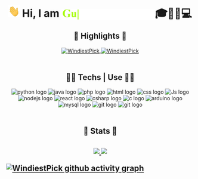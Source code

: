 <h1 align="center"><img src="https://raw.githubusercontent.com/ABSphreak/ABSphreak/master/gifs/Hi.gif" height="32px" width="30px"> Hi, I am  <img align="center" src="./assets/img/gustavo2.gif" height="10%" width="250px">🎓👨‍🎓💻</h1>

<h2 align="center" style="margin-top:20px;">🥇 Highlights 🥇</h2>
<div align="center">
  <a href="https://github.com/WindiestPick/site-support.git">
    <img height="120em" align="center" src="https://github-readme-stats.vercel.app/api/pin/?username=WindiestPick&repo=site-support&show_icons=true&bg_color=19,0a0c10,000000&title_color=fff&text_color=fff&icon_color=fff" alt="WindiestPick" />
  </a>
  <a href="https://github.com/WindiestPick/files-selector.git">
    <img height="120em" align="center" src="https://github-readme-stats.vercel.app/api/pin/?username=WindiestPick&repo=files-selector&show_icons=true&bg_color=19,0a0c10,000000&title_color=fff&text_color=fff&icon_color=fff" alt="WindiestPick" />
  </a>
</div>

<h2 align="center" style="margin-top:50px;">👨‍💻 Techs | Use 👨‍💻</h2> 
<div align="center">
  <img src="https://cdn.jsdelivr.net/gh/devicons/devicon/icons/python/python-original.svg" height="40" width="52" alt="python logo"  />
  <img src="https://cdn.jsdelivr.net/gh/devicons/devicon/icons/java/java-original.svg" height="40" width="52" alt="java logo"  />
  <img src="https://cdn.jsdelivr.net/gh/devicons/devicon/icons/php/php-original.svg" height="40" width="52" alt="php logo"  />
  <img src="https://cdn.jsdelivr.net/gh/devicons/devicon/icons/html5/html5-original.svg" height="40" width="52" alt="html logo"  />
  <img src="https://cdn.jsdelivr.net/gh/devicons/devicon/icons/css3/css3-original.svg" height="40" width="52" alt="css logo"  />
  <img src="https://cdn.jsdelivr.net/gh/devicons/devicon/icons/javascript/javascript-original.svg" height="40" width="52" alt="Js logo"  />
  <img src="https://cdn.jsdelivr.net/gh/devicons/devicon/icons/nodejs/nodejs-original.svg" height="40" width="52" alt="nodejs logo"  />
  <img src="https://cdn.jsdelivr.net/gh/devicons/devicon/icons/react/react-original.svg" height="40" width="52" alt="react logo"  />
  <img src="https://cdn.jsdelivr.net/gh/devicons/devicon/icons/csharp/csharp-original.svg" height="40" width="52" alt="csharp logo"  />
  <img src="https://cdn.jsdelivr.net/gh/devicons/devicon/icons/c/c-plain.svg" height="40" width="52" alt="c logo"  />
  <img src="https://cdn.jsdelivr.net/gh/devicons/devicon/icons/arduino/arduino-original-wordmark.svg" height="40" width="52" alt="arduino logo"  />
  <img src="https://cdn.jsdelivr.net/gh/devicons/devicon/icons/mysql/mysql-original.svg" height="40" width="52" alt="mysql logo"  />
  <img src="https://cdn.jsdelivr.net/gh/devicons/devicon/icons/git/git-plain.svg" height="40" width="52" alt="git logo"  />
  <img src="https://cdn.jsdelivr.net/gh/devicons/devicon/icons/android/android-plain.svg" height="40" width="52" alt="git logo"  />
</div>

<h2 align="center" style="margin-top:50px;">🌌 Stats 🌠<h2>
<div align="center">
  <a href="https://github.com/WindiestPick">
    <img height="170em" src="https://github-readme-stats.vercel.app/api?username=WindiestPick&show_icons=true&bg_color=19,0a0c10,000000&title_color=fff&text_color=fff&&icon_color=fff&count_private=true&include_all_commits=true&disable_animations=false">
  <img height="170em" src="https://github-readme-stats.vercel.app/api/top-langs?username=WindiestPick&show_icons=true&bg_color=19,0a0c10,000000&title_color=fff&text_color=fff&icon_color=fff&layout=compact"/>
</div>
  
[![WindiestPick github activity graph](https://activity-graph.herokuapp.com/graph?username=WindiestPick&theme=xcode)](https://git.io/WindiestPick)
